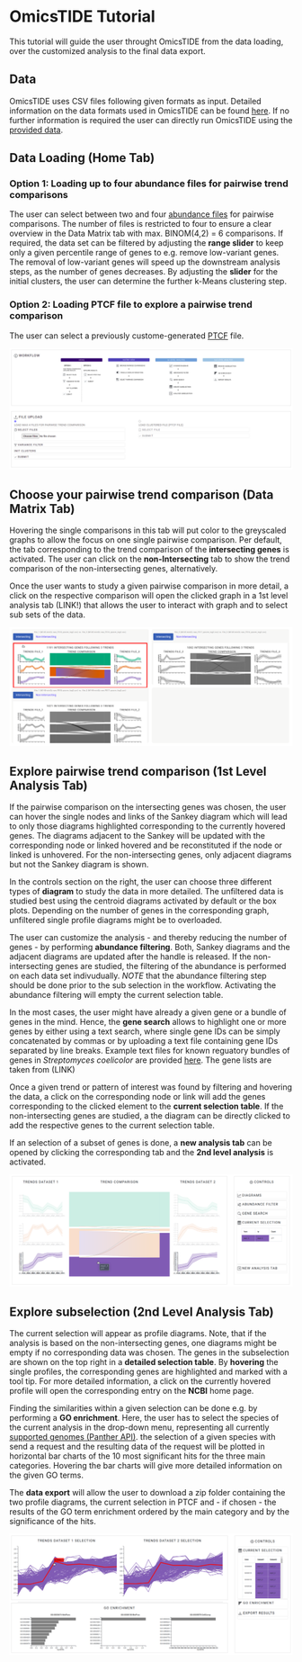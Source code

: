# OmicsTIDE Tutorial
This tutorial will guide the user throught OmicsTIDE from the data loading, over the customized analysis to the final data export.

## Data 
OmicsTIDE uses CSV files following given formats as input. Detailed information on the data formats used in OmicsTIDE can be found [here](DATAFORMATS.md). If no further information is required the user can directly run OmicsTIDE using the [provided data](../static/data/test_data/).

## Data Loading (Home Tab)

### Option 1: Loading up to four abundance files for pairwise trend comparisons
The user can select between two and four [abundance files](DATAFORMATS.md/###-Abundance-Data) for pairwise comparisons. The number of files is restricted to four to ensure a clear overview in the Data Matrix tab with max. BINOM(4,2) = 6 comparisons. If required, the data set can be filtered by adjusting the **range slider** to keep only a given percentile range of genes to e.g. remove low-variant genes. The removal of low-variant genes will speed up the downstream analysis steps, as the number of genes decreases. By adjusting the **slider** for the initial clusters, the user can determine the further k-Means clustering step. 

### Option 2: Loading PTCF file to explore a pairwise trend comparison
The user can select a previously custome-generated [PTCF](DATAFORMATS.md/###-Pairwise-Trend-Comparison-Format-(PTCF)) file.

<p align="center">
  <img src="../images/home.png" />
</p>

## Choose your pairwise trend comparison (Data Matrix Tab)
Hovering the single comparisons in this tab will put color to the greyscaled graphs to allow the focus on one single pairwise comparison. Per default, the tab corresponding to the trend comparison of the **intersecting genes** is activated. The user can click on the **non-Intersecting** tab to show the trend comparison of the non-intersecting genes, alternatively. 

Once the user wants to study a given pairwise comparison in more detail, a click on the respective comparison will open the clicked graph in a 1st level analysis tab (LINK!) that allows the user to interact with graph and to select sub sets of the data. 
<p align="center">
  <img src="../images/One.svg" />
</p>

## Explore pairwise trend comparison (1st Level Analysis Tab)

If the pairwise comparison on the intersecting genes was chosen, the user can hover the single nodes and links of the Sankey diagram which will lead to only those diagrams highlighted corresponding to the currently hovered genes. The diagrams adjacent to the Sankey will be updated with the corresponding node or linked hovered and be reconstituted if the node or linked is unhovered. For the non-intersecting genes, only adjacent diagrams but not the Sankey diagram is shown.

In the controls section on the right, the user can choose three different types of **diagram** to study the data in more detailed. The unfiltered data is studied best using the centroid diagrams activated by default or the box plots. Depending on the number of genes in the corresponding graph, unfiltered single profile diagrams might be to overloaded.

The user can customize the analysis - and thereby reducing the number of genes - by performing **abundance filtering**. Both, Sankey diagrams and the adjacent diagrams are updated after the handle is released. If the non-intersecting genes are studied, the filtering of the abundance is performed on each data set indivudually. *NOTE* that the abundance filtering step should be done prior to the sub selection in the workflow. Activating the abundance filtering will empty the current selection table.

In the most cases, the user might have already a given gene or a bundle of genes in the mind. Hence, the **gene search** allows to highlight one or more genes by either using a text search, where single gene IDs can be simply concatenated by commas or by uploading a text file containing gene IDs separated by line breaks. Example text files for known reguatory bundles of genes in *Streptomyces coelicolor* are provided [here](../static/test_data/genelist_Streptomyces_coelicolor). The gene lists are taken from (LINK)

Once a given trend or pattern of interest was found by filtering and hovering the data, a click on the corresponding node or link will add the genes corresponding to the clicked element to the **current selection table**. If the non-intersecting genes are studied, a the diagram can be directly clicked to add the respective genes to the current selection table.

If an selection of a subset of genes is done, a **new analysis tab** can be opened by clicking the corresponding tab and the **2nd level analysis** is activated. 
<p align="center">
  <img src="../images/Two.svg" />
</p>

## Explore subselection (2nd Level Analysis Tab)
The current selection will appear as profile diagrams. Note, that if the analysis is based on the non-intersecting genes, one diagrams might be empty if no corresponding data was chosen. The genes in the subselection are shown on the top right in a **detailed selection table**. By **hovering** the single profiles, the corresponding genes are highlighted and marked with a tool tip. For more detailed information, a click on the currently hovered profile will open the corresponding entry on the **NCBI** home page.

Finding the similarities within a given selection can be done e.g. by performing a **GO enrichment**. Here, the user has to select the species of the current analysis in the drop-down menu, representing all currently [supported genomes (Panther API)](http://pantherdb.org/services/oai/pantherdb/supportedgenomes). the selection of a given species with send a request and the resulting data of the request will be plotted in horizontal bar charts of the 10 most significant hits for the three main categories. Hovering the bar charts will give more detailed information on the given GO terms. 

The **data export** will allow the user to download a zip folder containing the two profile diagrams, the current selection in PTCF and - if chosen - the results of the GO term enrichment ordered by the main category and by the significance of the hits. 

<p align="center">
  <img src="../images/Three.svg" />
</p>
